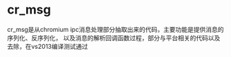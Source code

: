 # cr_msg
cr_msg是从chromium ipc消息处理部分抽取出来的代码，主要功能是提供消息的序列化、反序列化，
以及消息的解析回调函数过程，部分与平台相关的代码以及去除，在vs2013编译测试通过



